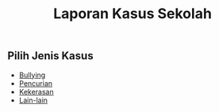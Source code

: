 <!DOCTYPE html>
<html lang="id">
<head>
    <meta charset="UTF-8">
    <meta name="viewport" content="width=device-width, initial-scale=2.0">
    <title>Laporan Kasus Sekolah</title>
    <style>
        /* Tambahkan CSS Anda di sini */
    </style>
</head>
<body>
    <header>
        <h1>Laporan Kasus Sekolah</h1>
    </header>
    <main>
        <section>
            <h2>Pilih Jenis Kasus</h2>
            <ul>
                <li><a href="#" class="lapor" data-kasus="Bullying">Bullying</a></li>
                <li><a href="#" class="lapor" data-kasus="Pencurian">Pencurian</a></li>
                <li><a href="#" class="lapor" data-kasus="Kekerasan">Kekerasan</a></li>
                <li><a href="#" class="lapor" data-kasus="Lain-lain">Lain-lain</a></li>
            </ul>
        </section>
        <section class="form-laporan" style="display:none;">
            <h2>Form Laporan</h2>
            <form>
                <label for="nama">Nama:</label>
                <input type="text" id="nama" name="nama"><br><br>
                <label for="kelas">Kelas:</label>
                <input type="text" id="kelas" name="kelas"><br><br>
                <label for="kasus">Kasus:</label>
                <input type="text" id="kasus" name="kasus" readonly><br><br>
                <label for="keterangan">Keterangan:</label>
                <textarea id="keterangan" name="keterangan"></textarea><br><br>
                <button id="kirim-laporan">Kirim Laporan</button>
            </form>
        </section>
    </main>
    <script>
        const lapor = document.querySelectorAll('.lapor');
        const formLaporan = document.querySelector('.form-laporan');
        const kasusInput = document.querySelector('#kasus');
        const kirimLaporan = document.querySelector('#kirim-laporan');

        lapor.forEach((item) => {
            item.addEventListener('click', () => {
                formLaporan.style.display = 'block';
                kasusInput.value = item.getAttribute('data-kasus');
            });
        });

        kirimLaporan.addEventListener('click', () => {
            const nama = document.querySelector('#nama').value;
            const kelas = document.querySelector('#kelas').value;
            const kasus = kasusInput.value;
            const keterangan = document.querySelector('#keterangan').value;

            // Kirim laporan ke polisi melalui API atau email
            fetch('/api/laporan', {
                method: 'POST',
                headers: {
                    'Content-Type': 'application/json'
                },
                body: JSON.stringify({ nama, kelas, kasus, keterangan })
            })
            .then((res) => res.json())
            .then((data) => console.log(data))
            .catch((err) => console.error(err));
        });
    </script>
</body>
</html>

